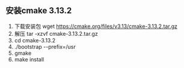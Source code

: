 
## 安装cmake 3.13.2
1. 下载安装包 wget https://cmake.org/files/v3.13/cmake-3.13.2.tar.gz
2. 解压 tar -xzvf cmake-3.13.2.tar.gz
3. cd cmake-3.13.2
4. ./bootstrap --prefix=/usr
5. gmake
6. make install

